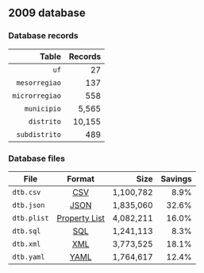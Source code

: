 ## 2009 database

### Database records

|          Table | Records |
| --------------:| -------:|
|           `uf` |      27 |
|  `mesorregiao` |     137 |
| `microrregiao` |     558 |
|    `municipio` |   5,565 |
|     `distrito` |  10,155 |
|  `subdistrito` |     489 |

### Database files

| File        | Format                                                       |      Size | Savings |
| ----------- |:------------------------------------------------------------:| ---------:| -------:|
| `dtb.csv`   | [CSV](https://en.wikipedia.org/wiki/Comma-separated_values)  | 1,100,782 |    8.9% |
| `dtb.json`  | [JSON](https://en.wikipedia.org/wiki/JSON)                   | 1,835,060 |   32.6% |
| `dtb.plist` | [Property List](https://en.wikipedia.org/wiki/Property_list) | 4,082,211 |   16.0% |
| `dtb.sql`   | [SQL](https://en.wikipedia.org/wiki/SQL)                     | 1,241,113 |    8.3% |
| `dtb.xml`   | [XML](https://en.wikipedia.org/wiki/XML)                     | 3,773,525 |   18.1% |
| `dtb.yaml`  | [YAML](https://en.wikipedia.org/wiki/YAML)                   | 1,764,617 |   12.4% |
